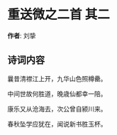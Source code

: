 # 重送微之二首  其二

**作者**: 刘挚

## 诗词内容

曩昔清襟江上开，九华山色照樽罍。

中间世故何胜道，晚歳仙都幸一陪。

康乐又从沧海去，次公曾自颍川来。

春秋坠学应犹在，闻说新书胜玉杯。

